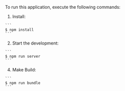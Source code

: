 
To run this application, execute the following commands:

  1. Install: 

    ```
    $ npm install
    ```

  2. Start the development:

    ```
    $ npm run server
    ```  

  4. Make Build: 

    ```
    $ npm run bundle
    ```
